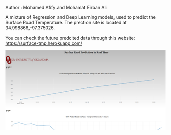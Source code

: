 Author : Mohamed Afify and Mohamat Eirban Ali

A mixture of Regression and Deep Learning models, used to predict the Surface Road Temperature. The prection site is located at 34.998866,-97.375026. 

You can check the future predcited data through this website: https://surface-tmp.herokuapp.com/

![](images/site.PNG)
